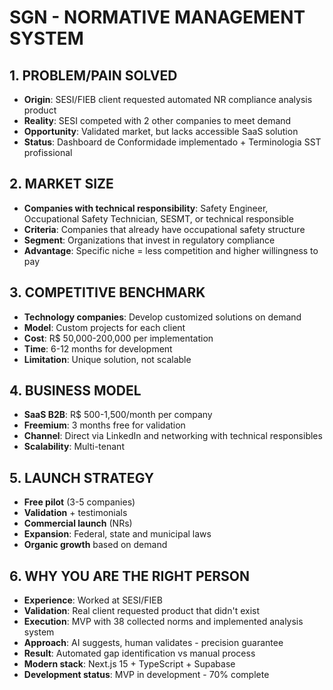 # **SGN - NORMATIVE MANAGEMENT SYSTEM**

## **1. PROBLEM/PAIN SOLVED**
- **Origin**: SESI/FIEB client requested automated NR compliance analysis product
- **Reality**: SESI competed with 2 other companies to meet demand
- **Opportunity**: Validated market, but lacks accessible SaaS solution
- **Status**: Dashboard de Conformidade implementado + Terminologia SST profissional

## **2. MARKET SIZE**
- **Companies with technical responsibility**: Safety Engineer, Occupational Safety Technician, SESMT, or technical responsible
- **Criteria**: Companies that already have occupational safety structure
- **Segment**: Organizations that invest in regulatory compliance
- **Advantage**: Specific niche = less competition and higher willingness to pay

## **3. COMPETITIVE BENCHMARK**
- **Technology companies**: Develop customized solutions on demand
- **Model**: Custom projects for each client
- **Cost**: R$ 50,000-200,000 per implementation
- **Time**: 6-12 months for development
- **Limitation**: Unique solution, not scalable

## **4. BUSINESS MODEL**
- **SaaS B2B**: R$ 500-1,500/month per company
- **Freemium**: 3 months free for validation
- **Channel**: Direct via LinkedIn and networking with technical responsibles
- **Scalability**: Multi-tenant

## **5. LAUNCH STRATEGY**
- **Free pilot** (3-5 companies)
- **Validation** + testimonials
- **Commercial launch** (NRs)
- **Expansion**: Federal, state and municipal laws
- **Organic growth** based on demand

## **6. WHY YOU ARE THE RIGHT PERSON**
- **Experience**: Worked at SESI/FIEB
- **Validation**: Real client requested product that didn't exist
- **Execution**: MVP with 38 collected norms and implemented analysis system
- **Approach**: AI suggests, human validates - precision guarantee
- **Result**: Automated gap identification vs manual process
- **Modern stack**: Next.js 15 + TypeScript + Supabase
- **Development status**: MVP in development - 70% complete
